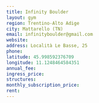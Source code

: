 ```yaml
---
title: Infinity Boulder
layout: gym
region: Trentino-Alto Adige
city: Mattarello (TN)
email: infinityboulder@gmail.com
website: 
address: Località Le Basse, 25
phone: 
latitude: 45.998592376709
longitude: 11.1248464584351
annual_fee: 
ingress_price: 
structures: 
monthly_subscription_price: 
rent: 
---
```


